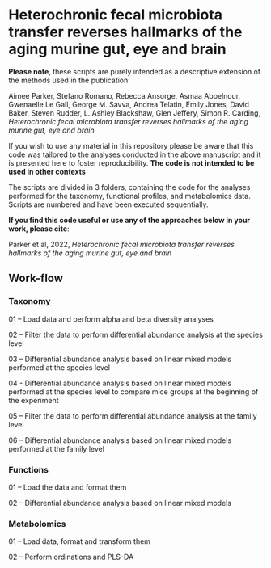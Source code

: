 # Heterochronic fecal microbiota transfer reverses hallmarks of the aging murine gut, eye and brain

**Please note**, these scripts are purely intended as a descriptive extension of the methods used in the publication: 

Aimee Parker, Stefano Romano, Rebecca Ansorge, Asmaa Aboelnour, Gwenaelle Le Gall, George M. Savva, Andrea Telatin, Emily Jones, David Baker, Steven Rudder, L. Ashley Blackshaw, Glen Jeffery, Simon R. Carding, *Heterochronic fecal microbiota transfer reverses hallmarks of the aging murine gut, eye and brain*

If you wish to use any material in this repository please be aware that this code was tailored to the analyses conducted in the above manuscript and it is presented here to foster reproducibility. **The code is not intended to be used in other contexts**

 The scripts are divided in 3 folders, containing the code for the analyses performed for the taxonomy, functional profiles, and metabolomics data. Scripts are numbered and have been executed sequentially.

**If you find this code useful or use any of the approaches below in your work, please cite**:

Parker et al, 2022, *Heterochronic fecal microbiota transfer reverses hallmarks of the aging murine gut, eye and brain*

## Work-flow
### Taxonomy
01 – Load data and perform alpha and beta diversity analyses

02 – Filter the data to perform differential abundance analysis at the species level

03 – Differential abundance analysis based on linear mixed models performed at the species level

04 - Differential abundance analysis based on linear mixed models performed at the species level to compare mice groups at the beginning of the experiment

05 – Filter the data to perform differential abundance analysis at the family level

06 – Differential abundance analysis based on linear mixed models performed at the family level

### Functions

01 – Load the data and format them

02 – Differential abundance analysis based on linear mixed models

### Metabolomics

01 – Load data, format and transform them

02 – Perform ordinations and PLS-DA
